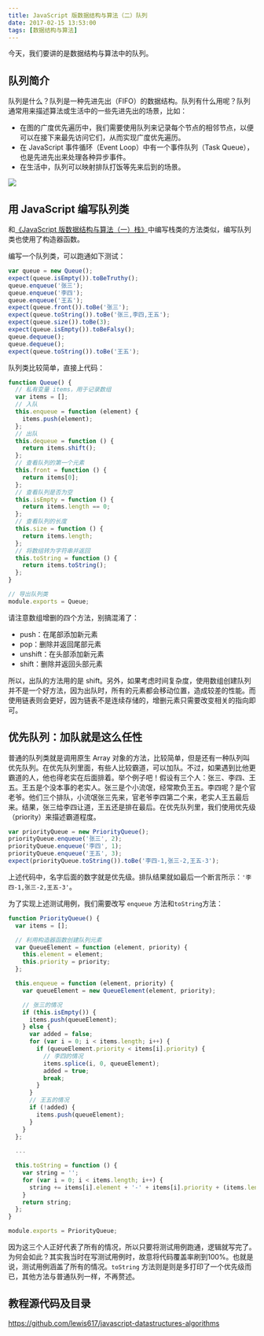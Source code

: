 ```yaml
---
title: JavaScript 版数据结构与算法（二）队列
date: 2017-02-15 13:53:00
tags: [数据结构与算法]
---
```


今天，我们要讲的是数据结构与算法中的队列。

<!--more-->

## 队列简介

队列是什么？队列是一种先进先出（FIFO）的数据结构。队列有什么用呢？队列通常用来描述算法或生活中的一些先进先出的场景，比如：

- 在图的广度优先遍历中，我们需要使用队列来记录每个节点的相邻节点，以便可以在接下来最先访问它们，从而实现广度优先遍历。
- 在 JavaScript 事件循环（Event Loop）中有一个事件队列（Task Queue），也是先进先出来处理各种异步事件。
- 在生活中，队列可以映射排队打饭等先来后到的场景。

![](https://ws1.sinaimg.cn/large/83900b4ely1fcr48hfps7j20c40drglj)

## 用 JavaScript 编写队列类

和[《JavaScript 版数据结构与算法（一）栈》](https://lewis617.github.io/2017/02/15/stack/)中编写栈类的方法类似，编写队列类也使用了构造器函数。

编写一个队列类，可以跑通如下测试：

```js
var queue = new Queue();
expect(queue.isEmpty()).toBeTruthy();
queue.enqueue('张三');
queue.enqueue('李四');
queue.enqueue('王五');
expect(queue.front()).toBe('张三');
expect(queue.toString()).toBe('张三,李四,王五');
expect(queue.size()).toBe(3);
expect(queue.isEmpty()).toBeFalsy();
queue.dequeue();
queue.dequeue();
expect(queue.toString()).toBe('王五');
```

队列类比较简单，直接上代码：

```js
function Queue() {
  // 私有变量 items，用于记录数组
  var items = [];
  // 入队
  this.enqueue = function (element) {
    items.push(element);
  };
  // 出队
  this.dequeue = function () {
    return items.shift();
  };
  // 查看队列的第一个元素
  this.front = function () {
    return items[0];
  };
  // 查看队列是否为空
  this.isEmpty = function () {
    return items.length == 0;
  };
  // 查看队列的长度
  this.size = function () {
    return items.length;
  };
  // 将数组转为字符串并返回
  this.toString = function () {
    return items.toString();
  };
}

// 导出队列类
module.exports = Queue;
```

请注意数组增删的四个方法，别搞混淆了：

- push：在尾部添加新元素
- pop：删除并返回尾部元素
- unshift：在头部添加新元素
- shift：删除并返回头部元素

所以，出队的方法用的是 shift。另外，如果考虑时间复杂度，使用数组创建队列并不是一个好方法，因为出队时，所有的元素都会移动位置，造成较差的性能。而使用链表则会更好，因为链表不是连续存储的，增删元素只需要改变相关的指向即可。

## 优先队列：加队就是这么任性

普通的队列类就是调用原生 Array 对象的方法，比较简单，但是还有一种队列叫优先队列。在优先队列里面，有些人比较霸道，可以加队。不过，如果遇到比他更霸道的人，他也得老实在后面排着。举个例子吧！假设有三个人：张三、李四、王五。王五是个没本事的老实人。张三是个小流氓，经常欺负王五。李四呢？是个官老爷。他们三个排队，小流氓张三先来，官老爷李四第二个来，老实人王五最后来。结果，张三给李四让道，王五还是排在最后。在优先队列里，我们使用优先级（priority）来描述霸道程度。

```js
var priorityQueue = new PriorityQueue();
priorityQueue.enqueue('张三', 2);
priorityQueue.enqueue('李四', 1);
priorityQueue.enqueue('王五', 3);
expect(priorityQueue.toString()).toBe('李四-1,张三-2,王五-3');
```

上述代码中，名字后面的数字就是优先级。排队结果就如最后一个断言所示：`'李四-1,张三-2,王五-3'`。

为了实现上述测试用例，我们需要改写 `enqueue` 方法和`toString`方法：

```js
function PriorityQueue() {
  var items = [];

  // 利用构造器函数创建队列元素
  var QueueElement = function (element, priority) {
    this.element = element;
    this.priority = priority;
  };

  this.enqueue = function (element, priority) {
    var queueElement = new QueueElement(element, priority);

    // 张三的情况
    if (this.isEmpty()) {
      items.push(queueElement);
    } else {
      var added = false;
      for (var i = 0; i < items.length; i++) {
        if (queueElement.priority < items[i].priority) {
          // 李四的情况
          items.splice(i, 0, queueElement);
          added = true;
          break;
        }
      }
      // 王五的情况
      if (!added) {
        items.push(queueElement);
      }
    }
  };

  ...
  
  this.toString = function () {
    var string = '';
    for (var i = 0; i < items.length; i++) {
      string += items[i].element + '-' + items[i].priority + (items.length - i > 1 ? ',' : '');
    }
    return string;
  };
}

module.exports = PriorityQueue;
```

因为这三个人正好代表了所有的情况，所以只要将测试用例跑通，逻辑就写完了。为何会如此？其实我当时在写测试用例时，故意将代码覆盖率刷到100%。也就是说，测试用例涵盖了所有的情况。`toString` 方法则是则是多打印了一个优先级而已，其他方法与普通队列一样，不再赘述。


## 教程源代码及目录

https://github.com/lewis617/javascript-datastructures-algorithms